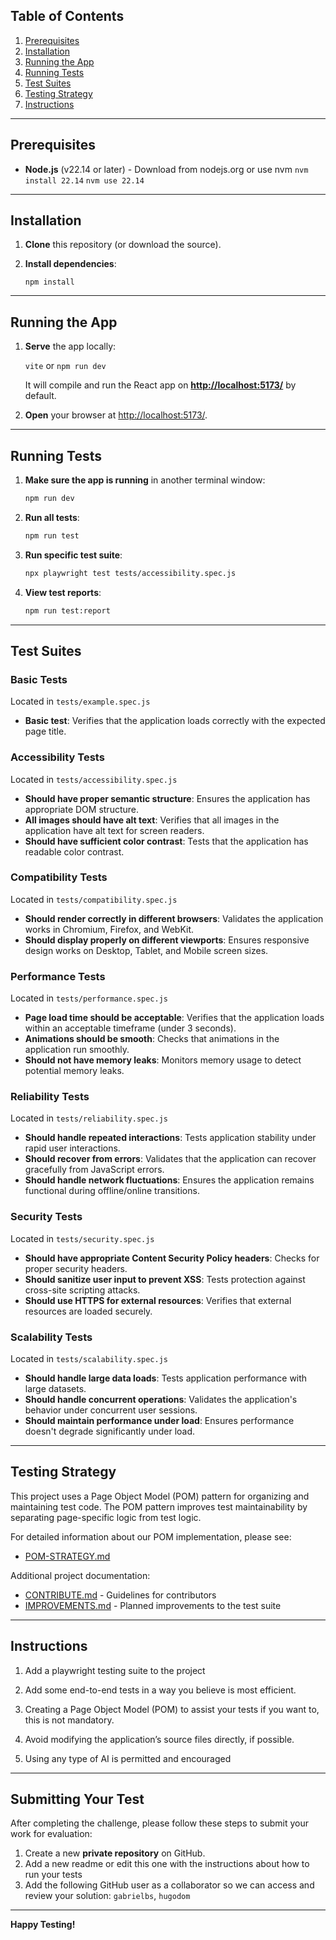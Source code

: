 ## Table of Contents

1. [Prerequisites](#prerequisites)
2. [Installation](#installation)
3. [Running the App](#running-the-app)
4. [Running Tests](#running-tests)
5. [Test Suites](#test-suites)
6. [Testing Strategy](#testing-strategy)
7. [Instructions](#instructions)

---

## Prerequisites

- **Node.js** (v22.14 or later) - Download from nodejs.org or use nvm
  `nvm install 22.14`
  `nvm use 22.14`

---

## Installation

1. **Clone** this repository (or download the source).
2. **Install dependencies**:

   `npm install`


---

## Running the App

1. **Serve** the app locally:

   `vite` or `npm run dev`
   
   It will compile and run the React app on **<http://localhost:5173/>** by default.

2. **Open** your browser at <http://localhost:5173/>.

---

## Running Tests

1. **Make sure the app is running** in another terminal window:

   ```bash
   npm run dev
   ```
   
2. **Run all tests**:

   ```bash
   npm run test
   ```

3. **Run specific test suite**:

   ```bash
   npx playwright test tests/accessibility.spec.js
   ```

4. **View test reports**:

   ```bash
   npm run test:report
   ```

---

## Test Suites

### Basic Tests

Located in `tests/example.spec.js`
- **Basic test**: Verifies that the application loads correctly with the expected page title.

### Accessibility Tests

Located in `tests/accessibility.spec.js`
- **Should have proper semantic structure**: Ensures the application has appropriate DOM structure.
- **All images should have alt text**: Verifies that all images in the application have alt text for screen readers.
- **Should have sufficient color contrast**: Tests that the application has readable color contrast.

### Compatibility Tests

Located in `tests/compatibility.spec.js`
- **Should render correctly in different browsers**: Validates the application works in Chromium, Firefox, and WebKit.
- **Should display properly on different viewports**: Ensures responsive design works on Desktop, Tablet, and Mobile screen sizes.

### Performance Tests

Located in `tests/performance.spec.js`
- **Page load time should be acceptable**: Verifies that the application loads within an acceptable timeframe (under 3 seconds).
- **Animations should be smooth**: Checks that animations in the application run smoothly.
- **Should not have memory leaks**: Monitors memory usage to detect potential memory leaks.

### Reliability Tests

Located in `tests/reliability.spec.js`
- **Should handle repeated interactions**: Tests application stability under rapid user interactions.
- **Should recover from errors**: Validates that the application can recover gracefully from JavaScript errors.
- **Should handle network fluctuations**: Ensures the application remains functional during offline/online transitions.

### Security Tests

Located in `tests/security.spec.js`
- **Should have appropriate Content Security Policy headers**: Checks for proper security headers.
- **Should sanitize user input to prevent XSS**: Tests protection against cross-site scripting attacks.
- **Should use HTTPS for external resources**: Verifies that external resources are loaded securely.

### Scalability Tests

Located in `tests/scalability.spec.js`
- **Should handle large data loads**: Tests application performance with large datasets.
- **Should handle concurrent operations**: Validates the application's behavior under concurrent user sessions.
- **Should maintain performance under load**: Ensures performance doesn't degrade significantly under load.

---

## Testing Strategy

This project uses a Page Object Model (POM) pattern for organizing and maintaining test code. The POM pattern improves test maintainability by separating page-specific logic from test logic.

For detailed information about our POM implementation, please see:
- [POM-STRATEGY.md](POM-STRATEGY.md)

Additional project documentation:
- [CONTRIBUTE.md](CONTRIBUTE.md) - Guidelines for contributors
- [IMPROVEMENTS.md](IMPROVEMENTS.md) - Planned improvements to the test suite

---

## Instructions

1. Add a playwright testing suite to the project

2. Add some end-to-end tests in a way you believe is most efficient.

3. Creating a Page Object Model (POM) to assist your tests if you want to, this is not mandatory.

4. Avoid modifying the application’s source files directly, if possible.
5. Using any type of AI is permitted and encouraged

---

## Submitting Your Test

After completing the challenge, please follow these steps to submit your work for evaluation:

1. Create a new **private repository** on GitHub.
2. Add a new readme or edit this one with the instructions about how to run your tests
3. Add the following GitHub user as a collaborator so we can access and review your solution:
`gabrielbs`, `hugodom`

---

**Happy Testing!**